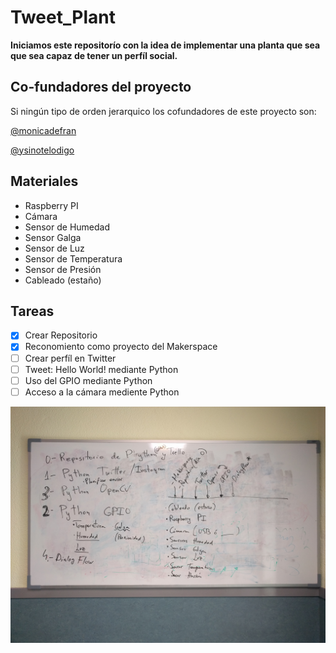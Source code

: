# Tweet_Plant

**Iniciamos este repositorío con la idea de implementar una planta que sea que sea capaz de tener un perfíl social.**

## Co-fundadores del proyecto 
Si ningún tipo de orden jerarquico los cofundadores de este proyecto son:

[@monicadefran](https://github.com/monicadefran)

[@ysinotelodigo](https://github.com/ysinotelodigo)

## Materiales 
- Raspberry PI
- Cámara
- Sensor de Humedad
- Sensor Galga
- Sensor de Luz
- Sensor de Temperatura
- Sensor de Presión
- Cableado (estaño)

## Tareas

- [x] Crear Repositorio
- [x] Reconomiento como proyecto del Makerspace
- [ ] Crear perfíl en Twitter
- [ ] Tweet: Hello World! mediante Python
- [ ] Uso del GPIO mediante Python
- [ ] Acceso a la cámara mediente Python

![Alt text](docs/IMG_20181120_152530.jpg?raw=true "Primera Reunión")


<!--![Alt text](relative/path/to/img.jpg?raw=true "Title")-->

